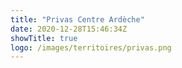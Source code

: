 ```yaml
---
title: "Privas Centre Ardèche"
date: 2020-12-28T15:46:34Z
showTitle: true
logo: /images/territoires/privas.png
---
```

